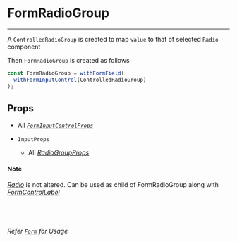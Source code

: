 # FormRadioGroup

---

A `ControlledRadioGroup` is created to map `value` to that of selected `Radio` component

Then `FormRadioGroup` is created as follows

```ts
const FormRadioGroup = withFormField(
  withFormInputControl(ControlledRadioGroup)
);
```

## Props

- All [_`FormInputControlProps`_](../input-control)
- `InputProps`

  - All [_RadioGroupProps_](https://mui.com/api/radio-group/#props)

#### Note

[_Radio_](https://mui.com/components/radio-buttons/) is not altered. Can be used as child of FormRadioGroup along with [_FormControlLabel_](https://mui.com/api/form-control-label/)

## &nbsp;

_Refer [`Form`](../../form) for Usage_
